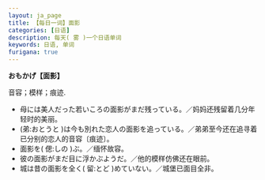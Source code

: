 ```yaml
---
layout: ja_page
title: 【每日一词】面影
categories: [日语]
description: 每天( 雾 )一个日语单词
keywords: 日语, 单词
furigana: true
---
```


**おもかげ【面影】**

音容；模样；痕迹.
-	母には美人だった若いころの面影がまだ残っている。／妈妈还残留着几分年轻时的美丽。
-	(弟:おとうと )は今も別れた恋人の面影を追っている。／弟弟至今还在追寻着已分别的恋人的音容〔痕迹〕。
-	面影を( 偲:しの )ぶ。／缅怀故容。
-	彼の面影がまだ目に浮かぶようだ。／他的模样仿佛还在眼前。
-	城は昔の面影を全く( 留:とど )めていない。／城堡已面目全非。
